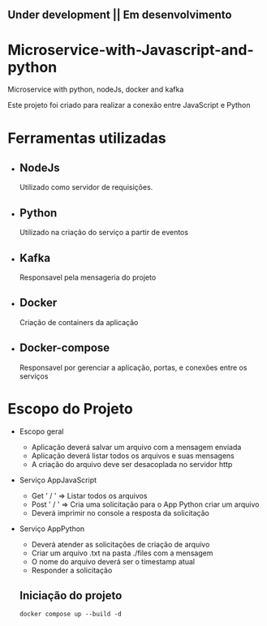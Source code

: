 ## Under development || Em desenvolvimento

# Microservice-with-Javascript-and-python
Microservice with python, nodeJs, docker and kafka

Este projeto foi criado para realizar a conexão entre JavaScript e Python

# Ferramentas utilizadas

- ## NodeJs

  Utilizado como servidor de requisições.

- ## Python

  Utilizado na criação do serviço a partir de eventos

- ## Kafka

  Responsavel pela mensageria do projeto

- ## Docker

  Criação de containers da aplicação

- ## Docker-compose

  Responsavel por gerenciar a aplicação, portas, e conexões entre os serviços

# Escopo do Projeto

- Escopo geral

  - Aplicação deverá salvar um arquivo com a mensagem enviada
  - Aplicação deverá listar todos os arquivos e suas mensagens
  - A criação do arquivo deve ser desacoplada no servidor http

- Serviço AppJavaScript

  - Get ' / ' => Listar todos os arquivos
  - Post ' / ' => Cria uma solicitação para o App Python criar um arquivo
  - Deverá imprimir no console a resposta da solicitação

- Serviço AppPython
  - Deverá atender as solicitações de criação de arquivo
  - Criar um arquivo .txt na pasta ./files com a mensagem
  - O nome do arquivo deverá ser o timestamp atual
  - Responder a solicitação
  
  ## Iniciação do projeto
  
  ```
  docker compose up --build -d
  ```

